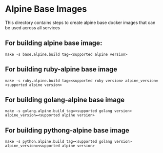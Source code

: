# Alpine Base Images

This directory contains steps to create alpine base docker images that can be used across all services

## For building alpine base image:

```
make -s base.alpine.build tag=<supported alpine version>

```

## For building ruby-alpine base image

```
make -s ruby.alpine.build tag=<supported ruby version> alpine_version=<supported alpine version>
```

## For building golang-alpine base image

```
make -s golang.alpine.build tag=<supported golang version> alpine_version=<supported alpine version>
```

## For building pythong-alpine base image
```
make -s python.alpine.build tag=<supported golang version> alpine_version=<supported alpine version>
```

